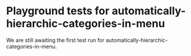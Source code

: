 # Playground tests for automatically-hierarchic-categories-in-menu
We are still awaiting the first test run for automatically-hierarchic-categories-in-menu.
